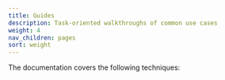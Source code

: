 ```yaml
---
title: Guides
description: Task-oriented walkthroughs of common use cases
weight: 4
nav_children: pages
sort: weight
---
```


The documentation covers the following techniques:
